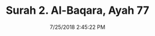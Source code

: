 ---
title       : "Surah 2. Al-Baqara, Ayah 77"
date        : 7/25/2018 2:45:22 PM
draft       : false
type        : "quran"
layout      : "compare"
BookCode    : "CMP"
SurahNumber : "2"
AyahNumber  : "77"
TotalAyah   : "286"
---